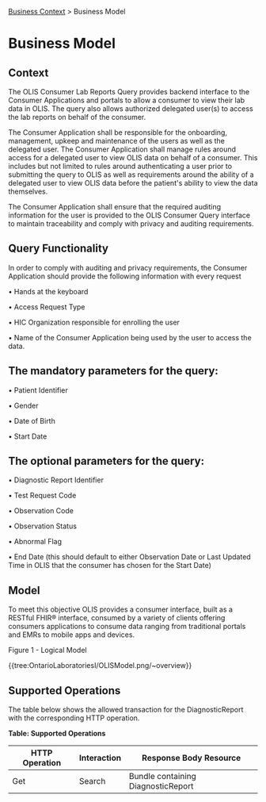 <p id="breadcrumb">

[Business Context](https://simplifier.net/guide/OntarioLaboratoriesInformationSystemConsumerQuery/BusinessContext) > Business Model

</p>


# Business Model

## Context
The OLIS Consumer Lab Reports Query provides backend interface to the Consumer Applications and portals to allow a consumer to view their lab data in OLIS. The query also allows authorized delegated user(s) to access the lab reports on behalf of the consumer. 

The Consumer Application shall be responsible for the onboarding, management, upkeep and maintenance of the users as well as the delegated user. The Consumer Application shall manage rules around access for a delegated user to view OLIS data on behalf of a consumer. This includes but not limited to rules around authenticating a user prior to submitting the query to OLIS as well as requirements around the ability of a delegated user to view OLIS data before the patient's ability to view the data themselves. 

The Consumer Application shall ensure that the required auditing information for the user is provided to the OLIS Consumer Query interface to maintain traceability and comply with privacy and auditing requirements. 



## Query Functionality

In order to comply with auditing and privacy requirements, the Consumer Application should provide the following information with every request

•             Hands at the keyboard

•             Access Request Type   

•             HIC Organization responsible for enrolling the user 

•             Name of the Consumer Application being used by the user to access the data.




## The mandatory parameters for the query:

•	Patient Identifier

•	Gender 

•	Date of Birth

•	Start Date




## The optional parameters for the query:

•	Diagnostic Report Identifier

•	Test Request Code

•	Observation Code

•	Observation Status 

•	Abnormal Flag

•	End Date (this should default to either Observation Date or Last Updated Time in OLIS that the consumer has chosen for the Start Date)

## Model

To meet this objective OLIS provides a consumer interface, built as a RESTful FHIR® interface, consumed by a variety of clients offering consumers applications to consume data ranging from traditional portals and EMRs to mobile apps and devices.  

Figure 1 - Logical Model 


 {{tree:OntarioLaboratoriesI/OLISModel.png/~overview}} 

 ## Supported Operations

The table below shows the allowed transaction for the DiagnosticReport with the corresponding HTTP operation.

**Table: Supported Operations**

| HTTP Operation | Interaction | Response Body Resource             |
|----------------|-------------|------------------------------------|
| Get            | Search      | Bundle containing DiagnosticReport |
